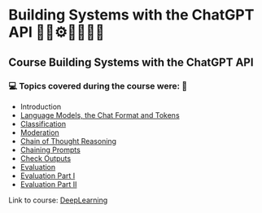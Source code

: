 # Building Systems with the ChatGPT API 🤖🎲⚙️🤯👨🏻‍💻
## Course Building Systems with the ChatGPT API
### 💻 Topics covered during the course were: 🚀

- Introduction
- [Language Models, the Chat Format and Tokens](https://github.com/romulovieira777/Building_Systems_With_The_Chatgpt_Api/tree/main/01_Language_Models_The_Chat_Format_And_Tokens)
- [Classification](https://github.com/romulovieira777/Building_Systems_With_The_Chatgpt_Api/tree/main/02_Classification)
- [Moderation](https://github.com/romulovieira777/Building_Systems_With_The_Chatgpt_Api/tree/main/03_Moderation)
- [Chain of Thought Reasoning](https://github.com/romulovieira777/Building_Systems_With_The_Chatgpt_Api/tree/main/04_Chain_Of_Thought_Reasoning)
- [Chaining Prompts](https://github.com/romulovieira777/Building_Systems_With_The_Chatgpt_Api/tree/main/05_Chaining_Prompts)
- [Check Outputs](https://github.com/romulovieira777/Building_Systems_With_The_Chatgpt_Api/tree/main/06_Check_Outputs)
- [Evaluation](https://github.com/romulovieira777/Building_Systems_With_The_Chatgpt_Api/tree/main/07_Evaluation)
- [Evaluation Part I](https://github.com/romulovieira777/Building_Systems_With_The_Chatgpt_Api/tree/main/08_Evaluation_Part_I)
- [Evaluation Part II]()

Link to course: [DeepLearning](https://www.deeplearning.ai/short-courses/building-systems-with-chatgpt/)